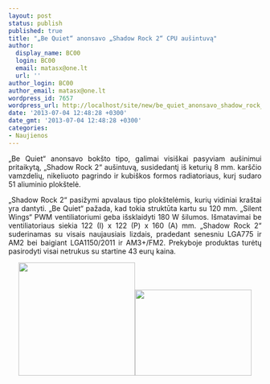 ```yaml
---
layout: post
status: publish
published: true
title: "„Be Quiet“ anonsavo „Shadow Rock 2“ CPU aušintuvą"
author:
  display_name: BC00
  login: BC00
  email: matasx@one.lt
  url: ''
author_login: BC00
author_email: matasx@one.lt
wordpress_id: 7657
wordpress_url: http://localhost/site/new/be_quiet_anonsavo_shadow_rock_2_cpu_ausintuva/
date: '2013-07-04 12:48:28 +0300'
date_gmt: '2013-07-04 12:48:28 +0300'
categories:
- Naujienos
---
```

<p style="text-align: justify;">
	&bdquo;Be Quiet&ldquo; anonsavo bok&scaron;to tipo, galimai visi&scaron;kai pasyviam au&scaron;inimui pritaikytą, &bdquo;Shadow Rock 2&ldquo; au&scaron;intuvą, susidedantį i&scaron; keturių 8 mm. kar&scaron;čio vamzdelių, nikeliuoto pagrindo ir kubi&scaron;kos formos radiatoriaus, kurį sudaro 51 aliuminio plok&scaron;telė.</p>
<p style="text-align: justify;">
	&bdquo;Shadow Rock 2&ldquo; pasižymi apvalaus tipo plok&scaron;telėmis, kurių vidiniai kra&scaron;tai yra dantyti. &bdquo;Be Quiet&ldquo; pažada, kad tokia struktūta kartu su 120 mm. &bdquo;Silent Wings&ldquo; PWM ventiliatoriumi geba i&scaron;sklaidyti 180 W &scaron;ilumos. I&scaron;matavimai be ventiliatoriaus siekia 122 (I) x 122 (P) x 160 (A) mm. &bdquo;Shadow Rock 2&ldquo; suderinamas su visais naujausiais lizdais, pradedant senesniu LGA775 ir AM2 bei baigiant LGA1150/2011 ir AM3+/FM2. Prekyboje produktas turėtų pasirodyti visai netrukus su startine 43 eurų kaina.</p>
<p style="text-align: center;">
	<a href="http://technews.lt/userfiles/31c.jpg"><img alt="" src="http://technews.lt/userfiles/31c.jpg" style="width: 232px; height: 225px;" /></a><a href="http://technews.lt/userfiles/31b.jpg"><img alt="" src="http://technews.lt/userfiles/31b.jpg" style="width: 232px; height: 171px;" /></a></p>
